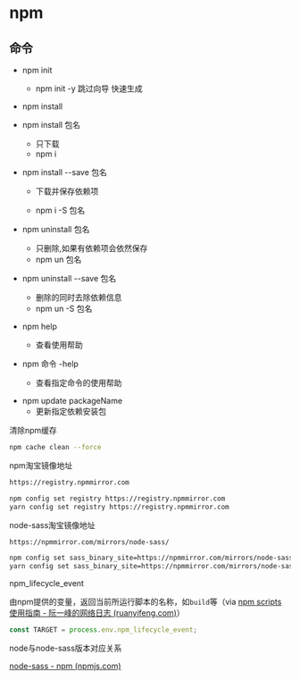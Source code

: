 # npm

## 命令

- npm init
  - npm init -y 跳过向导 快速生成
- npm install
- npm install 包名

  - 只下载
  - npm i
- npm install --save 包名

  - 下载并保存依赖项

  - npm i -S 包名
- npm uninstall 包名
  - 只删除,如果有依赖项会依然保存
  - npm un 包名
- npm uninstall --save 包名
  -	删除的同时去除依赖信息
  -	npm un -S 包名
- npm help
  -	查看使用帮助
- npm 命令 -help
  + 查看指定命令的使用帮助

+ npm update packageName
  + 更新指定依赖安装包

清除npm缓存

```bash
npm cache clean --force
```

npm淘宝镜像地址

```bash
https://registry.npmmirror.com

npm config set registry https://registry.npmmirror.com
yarn config set registry https://registry.npmmirror.com
```

node-sass淘宝镜像地址

```bash
https://npmmirror.com/mirrors/node-sass/ 

npm config set sass_binary_site=https://npmmirror.com/mirrors/node-sass/ 
yarn config set sass_binary_site=https://npmmirror.com/mirrors/node-sass/ 
```

npm_lifecycle_event

由npm提供的变量，返回当前所运行脚本的名称，如`build`等（via [npm scripts 使用指南 - 阮一峰的网络日志 (ruanyifeng.com)](https://www.ruanyifeng.com/blog/2016/10/npm_scripts.html)）

```js
const TARGET = process.env.npm_lifecycle_event;
```



node与node-sass版本对应关系

[node-sass - npm (npmjs.com)](https://www.npmjs.com/package/node-sass)
